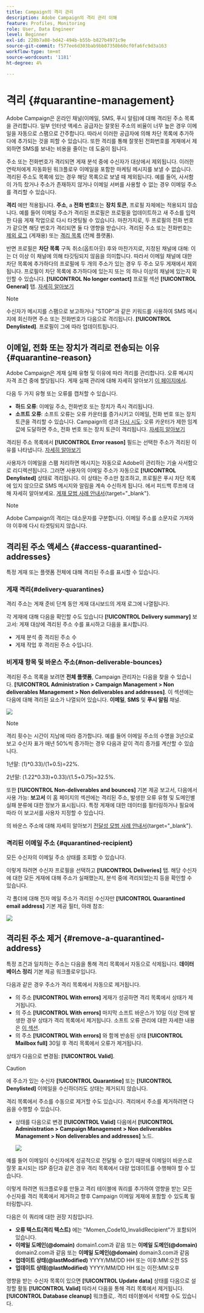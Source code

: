 ```yaml
---
title: Campaign의 격리 관리
description: Adobe Campaign의 격리 관리 이해
feature: Profiles, Monitoring
role: User, Data Engineer
level: Beginner
exl-id: 220b7a88-bd42-494b-b55b-b827b4971c9e
source-git-commit: f577ee6d303bab9bb07350b60cf0fa6fc9d3a163
workflow-type: tm+mt
source-wordcount: '1181'
ht-degree: 4%

---
```


# 격리 {#quarantine-management}

Adobe Campaign은 온라인 채널(이메일, SMS, 푸시 알림)에 대해 격리된 주소 목록을 관리합니다. 일부 인터넷 액세스 공급자는 잘못된 주소의 비율이 너무 높은 경우 이메일을 자동으로 스팸으로 간주합니다. 따라서 이러한 공급자에 의해 차단 목록에 추가하다에 추가되는 것을 피할 수 있습니다. 또한 격리를 통해 잘못된 전화번호를 게재에서 제외하면 SMS를 보내는 비용을 줄이는 데 도움이 됩니다.

주소 또는 전화번호가 격리되면 게재 분석 중에 수신자가 대상에서 제외됩니다. 이러한 연락처에게 자동화된 워크플로우 이메일을 포함한 마케팅 메시지를 보낼 수 없습니다. 격리된 주소도 목록에 있는 경우 해당 목록으로 보낼 때 제외됩니다. 예를 들어, 사서함이 가득 찼거나 주소가 존재하지 않거나 이메일 서버를 사용할 수 없는 경우 이메일 주소를 격리할 수 있습니다.

<!--For more on best practices to secure and optimize your deliveries, refer to [this page](delivery-best-practices.md).-->

**격리** 에만 적용됩니다. **주소**, a **전화 번호**&#x200B;또는 **장치 토큰**, 프로필 자체에는 적용되지 않습니다. 예를 들어 이메일 주소가 격리된 프로필은 프로필을 업데이트하고 새 주소를 입력한 다음 게재 작업으로 다시 타겟팅될 수 있습니다. 마찬가지로, 두 프로필의 전화 번호가 같으면 해당 번호가 격리되면 둘 다 영향을 받습니다. 격리된 주소 또는 전화번호는 [제외 로그](#delivery-quarantines) (게재용) 또는 [격리 목록](#non-deliverable-bounces) (전체 플랫폼).

반면 프로필은 **차단 목록** 구독 취소(옵트아웃) 후와 마찬가지로, 지정된 채널에 대해: 이는 더 이상 이 채널에 의해 타깃팅되지 않음을 의미합니다. 따라서 이메일 채널에 대한 차단 목록에 추가하다의 프로필에 두 개의 주소가 있는 경우 두 주소 모두 게재에서 제외됩니다. 프로필이 차단 목록에 추가하다에 있는지 또는 의 하나 이상의 채널에 있는지 확인할 수 있습니다. **[!UICONTROL No longer contact]** 프로필 섹션 **[!UICONTROL General]** 탭. [자세히 알아보기](../audiences/view-profiles.md)

>[!NOTE]
>
>수신자가 메시지를 스팸으로 보고하거나 &quot;STOP&quot;과 같은 키워드를 사용하여 SMS 메시지에 회신하면 주소 또는 전화번호가 다음으로 격리됩니다. **[!UICONTROL Denylisted]**. 프로필이 그에 따라 업데이트됩니다.

<!--For the email channel, email addresses are quarantined. For the mobile app channel, device tokens are quarantined. For the SMS channel, phone numbers are quarantined.?-->

## 이메일, 전화 또는 장치가 격리로 전송되는 이유 {#quarantine-reason}

Adobe Campaign은 게재 실패 유형 및 이유에 따라 격리를 관리합니다. 오류 메시지 자격 조건 중에 할당됩니다. 게재 실패 관리에 대해 자세히 알아보기 [이 페이지에서](delivery-failures.md).

다음 두 가지 유형 또는 오류를 캡처할 수 있습니다.

* **하드 오류**: 이메일 주소, 전화번호 또는 장치가 즉시 격리됩니다.
* **소프트 오류**: 소프트 오류는 오류 카운터를 증가시키고 이메일, 전화 번호 또는 장치 토큰을 격리할 수 있습니다. Campaign의 성과 [다시 시도](delivery-failures.md#retries): 오류 카운터가 제한 임계값에 도달하면 주소, 전화 번호 또는 장치 토큰이 격리됩니다. [자세히 알아보기](delivery-failures.md#retries)

격리된 주소 목록에서 **[!UICONTROL Error reason]** 필드는 선택한 주소가 격리된 이유를 나타냅니다. [자세히 알아보기](#identifying-quarantined-addresses-for-the-entire-platform)


사용자가 이메일을 스팸 처리하면 메시지는 자동으로 Adobe이 관리하는 기술 사서함으로 리디렉션됩니다. 그러면 사용자의 이메일 주소가 자동으로 **[!UICONTROL Denylisted]** 상태로 격리됩니다. 이 상태는 주소만 참조하고, 프로필은 푸시 차단 목록에 있지 않으므로 SMS 메시지와 알림을 계속 수신하게 됩니다. 에서 피드백 루프에 대해 자세히 알아보세요. [게재 모범 사례 안내서](https://experienceleague.adobe.com/docs/deliverability-learn/deliverability-best-practice-guide/transition-process/infrastructure.html#feedback-loops){target="_blank"}.

>[!NOTE]
>
>Adobe Campaign의 격리는 대소문자를 구분합니다. 이메일 주소를 소문자로 가져와야 이후에 다시 타겟팅되지 않습니다.

## 격리된 주소 액세스 {#access-quarantined-addresses}

특정 게재 또는 플랫폼 전체에 대해 격리된 주소를 표시할 수 있습니다.

### 게재 격리{#delivery-quarantines}

격리 주소는 게재 준비 단계 동안 게재 대시보드의 게재 로그에 나열됩니다.

각 게재에 대해 다음을 확인할 수도 있습니다 **[!UICONTROL Delivery summary]** 보고서: 게재 대상에 격리된 주소 수를 표시하고 다음을 표시합니다.

* 게재 분석 중 격리된 주소 수
* 게재 작업 후 격리된 주소 수입니다.

### 비게재 항목 및 바운스 주소{#non-deliverable-bounces}

격리된 주소 목록을 보려면 **전체 플랫폼**, Campaign 관리자는 다음을 찾을 수 있습니다.  **[!UICONTROL Administration > Campaign Management > Non deliverables Management > Non deliverables and addresses]**. 이 섹션에는 다음에 대해 격리된 요소가 나열되어 있습니다. **이메일**, **SMS** 및 **푸시 알림** 채널.

![](assets/tech-quarantine.png)

>[!NOTE]
>
>격리 횟수는 시간이 지남에 따라 증가합니다. 예를 들어 이메일 주소의 수명을 3년으로 보고 수신자 표가 매년 50%씩 증가하는 경우 다음과 같이 격리 증가를 계산할 수 있습니다.
>
>1년말: (1)&#42;0.33)/(1+0.5)=22%.
>
>2년말: (1.22&#42;0.33)+0.33)/(1.5+0.75)=32.5%.

또한 **[!UICONTROL Non-deliverables and bounces]** 기본 제공 보고서, 다음에서 사용 가능: **보고서** 이 홈 페이지의 섹션에는 격리된 주소, 발생한 오류 유형 및 도메인별 실패 분류에 대한 정보가 표시됩니다. 특정 게재에 대한 데이터를 필터링하거나 필요에 따라 이 보고서를 사용자 지정할 수 있습니다.

의 바운스 주소에 대해 자세히 알아보기 [전달성 모범 사례 안내서](https://experienceleague.adobe.com/docs/deliverability-learn/deliverability-best-practice-guide/metrics-for-deliverability/bounces.html){target="_blank"}.

### 격리된 이메일 주소 {#quarantined-recipient}

모든 수신자의 이메일 주소 상태를 조회할 수 있습니다.

이렇게 하려면 수신자 프로필을 선택하고 **[!UICONTROL Deliveries]** 탭. 해당 수신자에 대한 모든 게재에 대해 주소가 실패했는지, 분석 중에 격리되었는지 등을 확인할 수 있습니다.

각 폴더에 대해 전자 메일 주소가 격리된 수신자만 **[!UICONTROL Quarantined email address]** 기본 제공 필터, 아래 참조:

![](assets/quarantine-filter.png)


## 격리된 주소 제거 {#remove-a-quarantined-address}

특정 조건과 일치하는 주소는 다음을 통해 격리 목록에서 자동으로 삭제됩니다. **데이터베이스 정리** 기본 제공 워크플로우입니다.

다음과 같은 경우 주소가 격리 목록에서 자동으로 제거됩니다.

* 의 주소 **[!UICONTROL With errors]** 게재가 성공하면 격리 목록에서 상태가 제거됩니다.
* 의 주소 **[!UICONTROL With errors]** 마지막 소프트 바운스가 10일 이상 전에 발생한 경우 상태가 격리 목록에서 제거됩니다. 소프트 오류 관리에 대한 자세한 내용은 [이 섹션](#soft-error-management).
* 의 주소 **[!UICONTROL With errors]** 와 함께 반송된 상태 **[!UICONTROL Mailbox full]** 30일 후 격리 목록에서 오류가 제거됩니다.

상태가 다음으로 변경됨: **[!UICONTROL Valid]**.

>[!CAUTION]
>
>에 주소가 있는 수신자 **[!UICONTROL Quarantine]** 또는 **[!UICONTROL Denylisted]** 이메일을 수신하더라도 상태는 제거되지 않습니다.

격리 목록에서 주소를 수동으로 제거할 수도 있습니다. 격리에서 주소를 제거하려면 다음을 수행할 수 있습니다.

* 상태를 다음으로 변경 **[!UICONTROL Valid]** 다음에서 **[!UICONTROL Administration > Campaign Management > Non deliverables Management > Non deliverables and addresses]** 노드.

  ![](assets/tech-quarantine-status.png)

예를 들어 이메일이 수신자에게 성공적으로 전달될 수 없기 때문에 이메일이 바운스로 잘못 표시되는 ISP 중단과 같은 경우 격리 목록에서 대량 업데이트를 수행해야 할 수 있습니다.

이렇게 하려면 워크플로우를 만들고 격리 테이블에 쿼리를 추가하여 영향을 받는 모든 수신자를 격리 목록에서 제거하고 향후 Campaign 이메일 게재에 포함할 수 있도록 필터링합니다.

다음은 이 쿼리에 대한 권장 지침입니다.

* **오류 텍스트(격리 텍스트)** 에는 &quot;Momen_Code10_InvalidRecipient&quot;가 포함되어 있습니다.
* **이메일 도메인(@domain)** domain1.com과 같음 또는 **이메일 도메인(@domain)** domain2.com과 같음 또는 **이메일 도메인(@domain)** domain3.com과 같음
* **업데이트 상태(@lastModified)** YYYY/MM/DD HH 또는 이후:MM:오전 SS
* **업데이트 상태(@lastModified)** YYYY/MM/DD HH 또는 이전:MM:오후

영향을 받는 수신자 목록이 있으면 **[!UICONTROL Update data]** 상태를 다음으로 설정할 활동 **[!UICONTROL Valid]** 따라서 다음을 통해 격리 목록에서 제거됩니다. **[!UICONTROL Database cleanup]** 워크플로,. 격리 테이블에서 삭제할 수도 있습니다.

